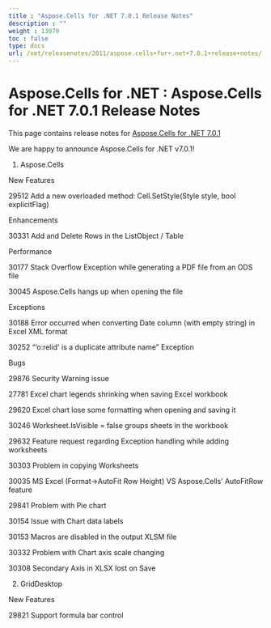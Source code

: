 ```yaml
---
title : "Aspose.Cells for .NET 7.0.1 Release Notes" 
description : "" 
weight : 13079 
toc : false
type: docs
url: /net/releasenotes/2011/aspose.cells+for+.net+7.0.1+release+notes/
---
```


# Aspose.Cells for .NET : Aspose.Cells for .NET 7.0.1 Release Notes


This page contains release notes for [Aspose.Cells for .NET 7.0.1](http://www.aspose.com/downloads/cells/net/new-releases/aspose.cells-for-.net-7.0.1/)

We are happy to announce Aspose.Cells for .NET v7.0.1!

1) Aspose.Cells

New Features

29512 Add a new overloaded method: Cell.SetStyle(Style style, bool explicitFlag)

Enhancements

30331 Add and Delete Rows in the ListObject / Table

Performance

30177 Stack Overflow Exception while generating a PDF file from an ODS file

30045 Aspose.Cells hangs up when opening the file

Exceptions

30188 Error occurred when converting Date column (with empty string) in Excel XML format

30252 “’o:relid' is a duplicate attribute name” Exception

Bugs

29876 Security Warning issue

27781 Excel chart legends shrinking when saving Excel workbook

29620 Excel chart lose some formatting when opening and saving it

30246 Worksheet.IsVisible = false groups sheets in the workbook

29632 Feature request regarding Exception handling while adding worksheets

30303 Problem in copying Worksheets

30035 MS Excel (Format->AutoFit Row Height) VS Aspose.Cells’ AutoFitRow feature

29841 Problem with Pie chart

30154 Issue with Chart data labels

30153 Macros are disabled in the output XLSM file

30332 Problem with Chart axis scale changing

30308 Secondary Axis in XLSX lost on Save

2) GridDesktop

New Features

29821 Support formula bar control


